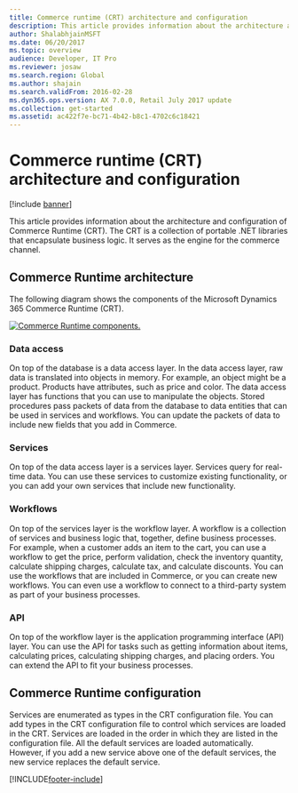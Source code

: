 ```yaml
---
title: Commerce runtime (CRT) architecture and configuration
description: This article provides information about the architecture and configuration of the Commerce Runtime (CRT).
author: ShalabhjainMSFT
ms.date: 06/20/2017
ms.topic: overview
audience: Developer, IT Pro
ms.reviewer: josaw
ms.search.region: Global
ms.author: shajain
ms.search.validFrom: 2016-02-28
ms.dyn365.ops.version: AX 7.0.0, Retail July 2017 update
ms.collection: get-started
ms.assetid: ac422f7e-bc71-4b42-b8c1-4702c6c18421
---
```


# Commerce runtime (CRT) architecture and configuration

[!include [banner](../includes/banner.md)]

This article provides information about the architecture and configuration of Commerce Runtime (CRT). The CRT is a collection of portable .NET libraries that encapsulate business logic. It serves as the engine for the commerce channel. 

## Commerce Runtime architecture

The following diagram shows the components of the Microsoft Dynamics 365 Commerce Runtime (CRT). 

[![Commerce Runtime components.](./media/crt-architecture-1024x793.jpg)](./media/crt-architecture.jpg)

### Data access

On top of the database is a data access layer. In the data access layer, raw data is translated into objects in memory. For example, an object might be a product. Products have attributes, such as price and color. The data access layer has functions that you can use to manipulate the objects. Stored procedures pass packets of data from the database to data entities that can be used in services and workflows. You can update the packets of data to include new fields that you add in Commerce.

### Services

On top of the data access layer is a services layer. Services query for real-time data. You can use these services to customize existing functionality, or you can add your own services that include new functionality.

### Workflows

On top of the services layer is the workflow layer. A workflow is a collection of services and business logic that, together, define business processes. For example, when a customer adds an item to the cart, you can use a workflow to get the price, perform validation, check the inventory quantity, calculate shipping charges, calculate tax, and calculate discounts. You can use the workflows that are included in Commerce, or you can create new workflows. You can even use a workflow to connect to a third-party system as part of your business processes.

### API

On top of the workflow layer is the application programming interface (API) layer. You can use the API for tasks such as getting information about items, calculating prices, calculating shipping charges, and placing orders. You can extend the API to fit your business processes.

## Commerce Runtime configuration

Services are enumerated as types in the CRT configuration file. You can add types in the CRT configuration file to control which services are loaded in the CRT. Services are loaded in the order in which they are listed in the configuration file. All the default services are loaded automatically. However, if you add a new service above one of the default services, the new service replaces the default service.

[!INCLUDE[footer-include](../../includes/footer-banner.md)]
